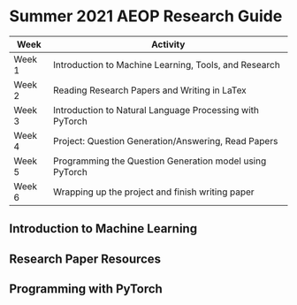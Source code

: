 # Summer 2021 AEOP Research Guide

| Week  | Activity |
| ------------- | ------------- |
| Week 1  | Introduction to Machine Learning, Tools, and Research  |
| Week 2 | Reading Research Papers and Writing in LaTex |
| Week 3 | Introduction to Natural Language Processing with PyTorch |
| Week 4 | Project: Question Generation/Answering, Read Papers  |
| Week 5 | Programming the Question Generation model using PyTorch |
| Week 6 | Wrapping up the project and finish writing paper |




## Introduction to Machine Learning




## Research Paper Resources




## Programming with PyTorch




## 

